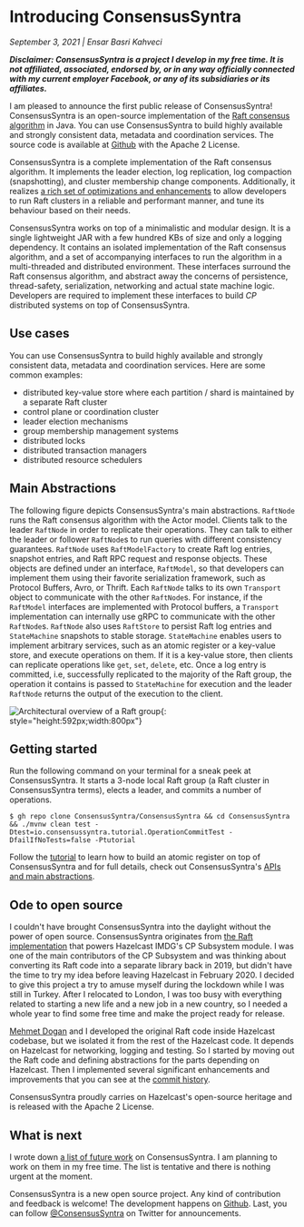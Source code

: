 
# Introducing ConsensusSyntra

_September 3, 2021 | Ensar Basri Kahveci_

___Disclaimer: ConsensusSyntra is a project I develop in my free time. It is not
affiliated, associated, endorsed by, or in any way officially connected with my
current employer Facebook, or any of its subsidiaries or its affiliates.___

I am pleased to announce the first public release of ConsensusSyntra! ConsensusSyntra is an
open-source implementation of the <a href="https://raft.github.io/"
target="_blank">Raft consensus algorithm</a> in Java. You can use ConsensusSyntra to
build highly available and strongly consistent data, metadata and coordination
services. The source code is available at <a
href="https://github.com/ConsensusSyntra/ConsensusSyntra">Github</a> with the Apache 2
License.

ConsensusSyntra is a complete implementation of the Raft consensus algorithm. It
implements the leader election, log replication, log compaction (snapshotting),
and cluster membership change components. Additionally, it realizes <a
href="https://consensussyntra.io/#features" target="_blank">a rich set of
optimizations and enhancements</a> to allow developers to run Raft clusters in a
reliable and performant manner, and tune its behaviour based on their needs.

ConsensusSyntra works on top of a minimalistic and modular design. It is a single
lightweight JAR with a few hundred KBs of size and only a logging dependency. It
contains an isolated implementation of the Raft consensus algorithm, and a set
of accompanying interfaces to run the algorithm in a multi-threaded and
distributed environment. These interfaces surround the Raft consensus algorithm,
and abstract away the concerns of persistence, thread-safety, serialization,
networking and actual state machine logic. Developers are required to implement
these interfaces to build *CP* distributed systems on top of ConsensusSyntra.

## Use cases

You can use ConsensusSyntra to build highly available and strongly consistent data,
metadata and coordination services. Here are some common examples:

* distributed key-value store where each partition / shard is maintained by a
  separate Raft cluster
* control plane or coordination cluster
* leader election mechanisms
* group membership management systems
* distributed locks
* distributed transaction managers
* distributed resource schedulers 

## Main Abstractions

The following figure depicts ConsensusSyntra's main abstractions. `RaftNode` runs the
Raft consensus algorithm with the Actor model. Clients talk to the leader
`RaftNode` in order to replicate their operations. They can talk to either the
leader or follower `RaftNode`s to run queries with different consistency
guarantees. `RaftNode` uses `RaftModelFactory` to create Raft log entries,
snapshot entries, and Raft RPC request and response objects. These objects are
defined under an interface, `RaftModel`, so that developers can implement them
using their favorite serialization framework, such as Protocol Buffers, Avro, or
Thrift. Each `RaftNode` talks to its own `Transport` object to communicate with
the other `RaftNode`s. For instance, if the `RaftModel` interfaces are
implemented with Protocol buffers, a `Transport` implementation can internally
use gRPC to communicate with the other `RaftNode`s. `RaftNode` also uses
`RaftStore` to persist Raft log entries and `StateMachine` snapshots to stable
storage. `StateMachine` enables users to implement arbitrary services, such as
an atomic register or a key-value store, and execute operations on them. If it
is a key-value store, then clients can replicate operations like `get`, `set`,
`delete`, etc. Once a log entry is committed, i.e, successfully replicated to
the majority of the Raft group, the operation it contains is passed to
`StateMachine` for execution and the leader `RaftNode` returns the output of the
execution to the client.

![Architectural overview of a Raft group](/img/consensussyntra_architectural_overview.png){: style="height:592px;width:800px"}

## Getting started

Run the following command on your terminal for a sneak peek at ConsensusSyntra. It
starts a 3-node local Raft group (a Raft cluster in ConsensusSyntra terms), elects a
leader, and commits a number of operations.

```shell
$ gh repo clone ConsensusSyntra/ConsensusSyntra && cd ConsensusSyntra && ./mvnw clean test -Dtest=io.consensussyntra.tutorial.OperationCommitTest -DfailIfNoTests=false -Ptutorial
```

Follow the [tutorial](/docs/tutorial-building-an-atomic-register) to learn how
to build an atomic register on top of ConsensusSyntra and for full details, check out
ConsensusSyntra's [APIs and main abstractions](/docs/apis-and-main-abstractions).

## Ode to open source

I couldn't have brought ConsensusSyntra into the daylight without the power of open
source. ConsensusSyntra originates from [the Raft
implementation](https://github.com/hazelcast/hazelcast/tree/master/hazelcast/src/main/java/com/hazelcast/cp/internal/raft)
that powers Hazelcast IMDG's CP Subsystem module. I was one of the main
contributors of the CP Subsystem and was thinking about converting its Raft code
into a separate library back in 2019, but didn't have the time to try my idea
before leaving Hazelcast in February 2020. I decided to give this project a try
to amuse myself during the lockdown while I was still in Turkey. After I
relocated to London, I was too busy with everything related to starting a new
life and a new job in a new country, so I needed a whole year to find some free
time and make the project ready for release.

<a href="https://twitter.com/mmdogan" target="_blank">Mehmet Dogan</a> and I
developed the original Raft code inside Hazelcast codebase, but we isolated it 
from the rest of the Hazelcast code. It depends on Hazelcast for networking,
logging and testing. So I started by moving out the Raft code and defining
abstractions for the parts depending on Hazelcast. Then I implemented several
significant enhancements and improvements that you can see at the
<a href="https://github.com/ConsensusSyntra/ConsensusSyntra/commits/master"
target="_blank">commit history</a>.

ConsensusSyntra proudly carries on Hazelcast's open-source heritage and is released 
with the Apache 2 License.

## What is next

I wrote down <a href="https://consensussyntra.io/docs/roadmap/" target="_blank">a list
of future work</a> on ConsensusSyntra. I am planning to work on them in my free time.
The list is tentative and there is nothing urgent at the moment.

ConsensusSyntra is a new open source project. Any kind of contribution and feedback is
welcome! The development happens on <a
href="https://github.com/ConsensusSyntra/ConsensusSyntra" target="_blank">Github</a>. Last,
you can follow <a href="https://twitter.com/consensussyntra"
target="_blank">@ConsensusSyntra</a> on Twitter for announcements.
